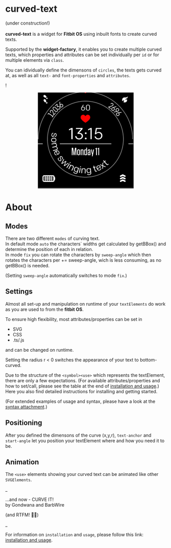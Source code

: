 curved-text
=
(under construction!)\
\
**curved-text** is a widget for **Fitbit OS** using inbuilt fonts to create curved texts.

Supported by the **widget-factory**, it enables you to create multiple curved texts, which properties and attributes can be set individually per `id` or for multiple elements via `class`.

You can idividually define the dimensons of `circles`, the texts gets curved at, as well as all `text-` and `font-properties` and `attributes`.


!<div align="center">![demo](curved_text_demo2.gif#center)</div>

About
=
Modes
-
There are two different `modes` of curving text.\
In default mode `auto` the characters´ widths get calculated by getBBox() and determine the position of each in relation.\
In mode `fix` you can rotate the characters by `sweep-angle` which then rotates the characters per += sweep-angle, wich is less consuming, as no getBBox() is needed.

(Setting `sweep-angle` automatically switches to mode `fix`.)

Settings
-
Almost all set-up and manipulation on runtime of your `textElements` do work as you are used to from the **fitbit OS**.


To ensure high flexibility, most attributes/properties can be set in
 * SVG
 * CSS
 * .ts/.js

 and can be changed on runtime.

 Setting the radius r < 0 switches the appearance of your text to bottom-curved.


Due to the structure of the `<symbol><use>` which represents the textElement, there are only a few expectations. (For available attributes/properties and how to set/call, please see the table at the end of [installation and usage](usage.md).)\
 Here you also find detailed instructions for installing and getting started.
 
(For extended examples of usage and syntax, please have a look at the [syntax attachment](snippets.md).)

Positioning
-
After you defined the dimensons of the curve (x,y,r), `text-anchor` and `start-angle` let you position your textElement where and how you need it to be.

Animation
-
The `<use>` elements showing your curved text can be animated like other   `SVGElements`.

_

...and now - CURVE IT!\
by Gondwana and BarbWire 

(and RTFM! :slightly_smiling_face::vulcan_salute:)

_

For information on `installation` and `usage`, please follow this link:
[installation and usage](usage.md).





 
